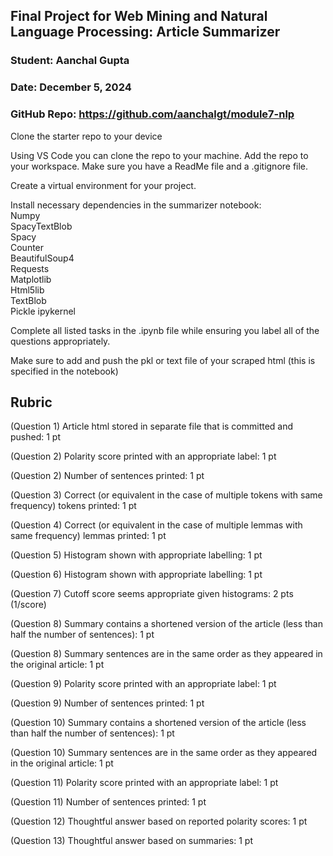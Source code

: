 ## Final Project for Web Mining and Natural Language Processing: Article Summarizer
### Student: Aanchal Gupta
### Date: December 5, 2024 
### GitHub Repo: https://github.com/aanchalgt/module7-nlp

Clone the starter repo to your device

Using VS Code you can clone the repo to your machine. Add the repo to your workspace. Make sure you have a ReadMe file and a .gitignore file.

Create a virtual environment for your project.

Install necessary dependencies in the summarizer notebook:  
     Numpy  
     SpacyTextBlob  
     Spacy  
     Counter  
     BeautifulSoup4  
     Requests  
     Matplotlib  
     Html5lib  
     TextBlob  
     Pickle
     ipykernel

Complete all listed tasks in the .ipynb file while ensuring you label all of the questions appropriately.

Make sure to add and push the pkl or text file of your scraped html (this is specified in the notebook)

## Rubric
(Question 1) Article html stored in separate file that is committed and pushed: 1 pt  

(Question 2) Polarity score printed with an appropriate label: 1 pt  

(Question 2) Number of sentences printed: 1 pt  

(Question 3) Correct (or equivalent in the case of multiple tokens with same frequency) tokens printed: 1 pt  
 
(Question 4) Correct (or equivalent in the case of multiple lemmas with same frequency) lemmas printed: 1 pt  

(Question 5) Histogram shown with appropriate labelling: 1 pt  

(Question 6) Histogram shown with appropriate labelling: 1 pt  

(Question 7) Cutoff score seems appropriate given histograms: 2 pts (1/score)  

(Question 8) Summary contains a shortened version of the article (less than half the number of sentences): 1 pt  

(Question 8) Summary sentences are in the same order as they appeared in the original article: 1 pt  

(Question 9) Polarity score printed with an appropriate label: 1 pt  

(Question 9) Number of sentences printed: 1 pt  

(Question 10) Summary contains a shortened version of the article (less than half the number of sentences): 1 pt  

(Question 10) Summary sentences are in the same order as they appeared in the original article: 1 pt  

(Question 11) Polarity score printed with an appropriate label: 1 pt  

(Question 11) Number of sentences printed: 1 pt  

(Question 12) Thoughtful answer based on reported polarity scores: 1 pt  

(Question 13) Thoughtful answer based on summaries: 1 pt  


